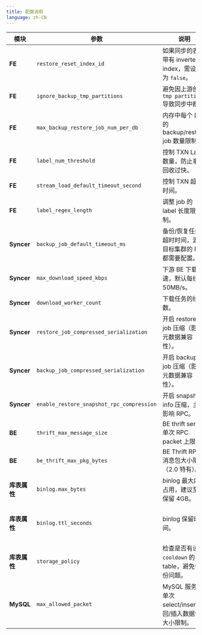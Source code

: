 ```yaml
---
title: 配置说明
language: zh-CN
---
```


<!--
Licensed to the Apache Software Foundation (ASF) under one
or more contributor license agreements.  See the NOTICE file
distributed with this work for additional information
regarding copyright ownership.  The ASF licenses this file
to you under the Apache License, Version 2.0 (the
"License"); you may not use this file except in compliance
with the License.  You may obtain a copy of the License at

  http://www.apache.org/licenses/LICENSE-2.0

Unless required by applicable law or agreed to in writing,
software distributed under the License is distributed on an
"AS IS" BASIS, WITHOUT WARRANTIES OR CONDITIONS OF ANY
KIND, either express or implied.  See the License for the
specific language governing permissions and limitations
under the License.
-->

| **模块**|**参数**|**说明**|**默认值**|**示例/建议**|
|---|---|---|---|---|
|**FE**|`restore_reset_index_id`|如果同步的表中带有 inverted index，需设置为 `false`。|无|无|
|**FE**|`ignore_backup_tmp_partitions`|避免因上游创建 `tmp partition` 导致同步中断。|无|`SET ignore_backup_tmp_partitions=true`|
|**FE**|`max_backup_restore_job_num_per_db`|内存中每个 DB 的 backup/restore job 数量限制。|10|设置为 2|
|**FE**|`label_num_threshold`|控制 TXN Label 数量，防止事务回收过快。|无|无|
|**FE**|`stream_load_default_timeout_second`|控制 TXN 超时时间。|无|无|
|**FE**|`label_regex_length`|调整 job 的 label 长度限制。|128|无|
|**Syncer**|`backup_job_default_timeout_ms`|备份/恢复任务超时时间，源、目标集群的 FE 都需要配置。|无|根据需求设置|
|**Syncer**|`max_download_speed_kbps`|下游 BE 下载限速，默认每线程 50MB/s。|50MB/s|根据网卡带宽设置|
|**Syncer**|`download_worker_count`|下载任务的线程数。|1|结合网卡最大带宽设置|
|**Syncer**|`restore_job_compressed_serialization`|开启 restore job 压缩（影响元数据兼容性）。|关闭|无|
|**Syncer**|`backup_job_compressed_serialization`|开启 backup job 压缩（影响元数据兼容性）。|关闭|无|
|**Syncer**|`enable_restore_snapshot_rpc_compression`|开启 snapshot info 压缩，主要影响 RPC。|开启|无|
|**BE**|`thrift_max_message_size`|BE thrift server 单次 RPC packet 上限。|100MB|根据 tablet 数量设置，最大 2GB|
|**BE**|`be_thrift_max_pkg_bytes`|BE Thrift RPC 消息包大小限制（2.0 特有）。|20MB|根据 tablet 数量调整|
|**库表属性**|`binlog.max_bytes`|binlog 最大内存占用，建议至少保留 4GB。|无限制|无|
|**库表属性**|`binlog.ttl_seconds`|binlog 保留时间。|老版本无限制，新版本 1 天（86400）|`ALTER TABLE table SET ("binlog.ttl_seconds"="3600")`|
|**库表属性**|`storage_policy`|检查是否有设置 `cooldown` 的 table，避免备份问题。|无|确保未配置 `storage_policy`|
|**MySQL**|`max_allowed_packet`|MySQL 服务端单次 select/insert 返回/插入数据包大小限制。|默认 128MB|服务端与客户端均设置为 1024MB|
